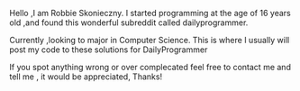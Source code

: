 Hello ,I am Robbie Skonieczny. I started programming at the age of 16 years old ,and found this wonderful subreddit called dailyprogrammer. 

Currently ,looking to major in Computer Science. This is where I usually will post my code to these solutions for DailyProgrammer

If you spot anything wrong or over complecated feel free to contact me and tell me , it would be appreciated, Thanks!
